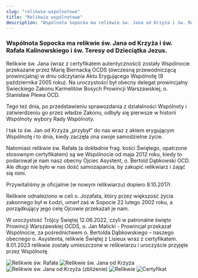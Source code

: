 ```yaml
---
slug: "relikwie-wspolnotowe"
title: "Relikwie wspólnotowe"
description: "Wspólnota Sopocka ma relikwie św. Jana od Krzyża i św. Rafała Kalinowskiego i św. Teresy od Dzieciątka Jezus."
---
```


### Wspólnota Sopocka ma relikwie św. Jana od Krzyża i św. Rafała Kalinowskiego i św. Teresy od Dzieciątka Jezus.

Relikwie św. Jana (wraz z certyfikatem autentyczności) zostały Wspólnocie przekazane przez Marię Biernacką OCDS (ówczesną przewodniczącą prowincjalną) w dniu odczytania Aktu Erygującego Wspólnotę (9 października 2005 roku). Na uroczystości był obecny delegat prowincjalny Świeckiego Zakonu Karmelitów Bosych Prowincji Warszawskiej, o. Stanisław Plewa OCD. 

Tego też dnia, po przedstawieniu sprawozdania z działalności Wspólnoty i zatwierdzeniu go przez władze Zakonu, odbyły się pierwsze w historii Wspólnoty wybory Rady Wspólnoty.

I tak to św. Jan od Krzyża „przybył” do nas wraz z aktem erygującym Wspólnotę i to dnia, kiedy zaczęła ona swoje samodzielne życie.		

Natomiast relikwie św. Rafała (a dokładnie frag. kości Świętego, opatrzone stosownym certyfikatem) są we Wspólnocie od maja 2012 roku, kiedy to podarował je nam nasz obecny Ojciec Asystent, o. Bertold Dąbkowski OCD. Ale długo nie było w nas dość samozaparcia, by zakupić relikwiarz i zająć się nimi. 

Przywitaliśmy je oficjalnie (w nowym relikwiarzu) dopiero 8.10.2017r.

Relikwie odnaleziono w celi o. Jozafata, który przez większość życia zakonnego był w Łodzi, umarł zaś w Sopocie 22 lutego 2002 roku, a porządkujący jego celę Ojcowie przekazali je nam.

W uroczystość Trójcy Świętej 12.06.2022, czyli w patronalne święto Prowincji Warszawskiej OCDS, o. Jan Malicki - Prowincjał przekazał Wspólnocie, za pośrednictwem o. Bertolda Dąbkowskiego – naszego obecnego o. Asystenta, relikwie Świętej z Lisieux wraz z certyfikatem. 8.01.2023 relikwie zostały umieszczone w relikwiarzu i uroczyście przyjęte przez Wspólnotę.

![Relikwie św. Rafała](/img/relikwie-sw-Rafala.jpg)
![Relikwie św. Jana od Krzyża](/img/relikwie-sw-Jana-od-Krzyza.jpg)
![Relikwie św. Jana od Krzyża (zbliżenie)](/img/relikwie-sw-Jana-od-Krzyza_zoom.jpg)
![Relikwie](/img/pziw-relikwie.jpg)
![Certyfikat](/img/pziw-certyfikat.jpg)

